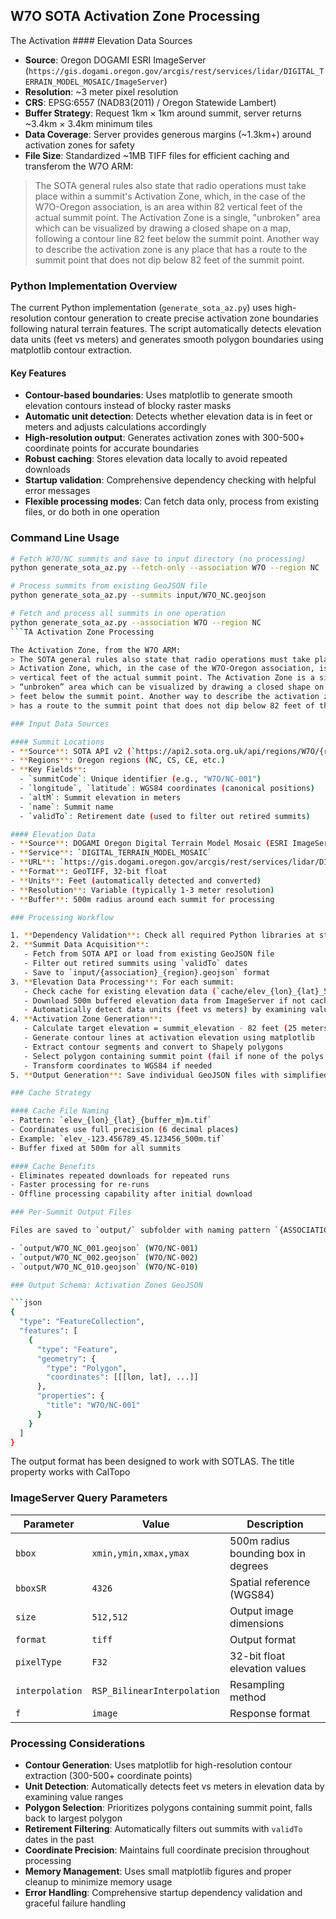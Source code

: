 ## W7O SOTA Activation Zone Processing

The Activation #### Elevation Data Sources
- **Source**: Oregon DOGAMI ESRI ImageServer (`https://gis.dogami.oregon.gov/arcgis/rest/services/lidar/DIGITAL_TERRAIN_MODEL_MOSAIC/ImageServer`)
- **Resolution**: ~3 meter pixel resolution
- **CRS**: EPSG:6557 (NAD83(2011) / Oregon Statewide Lambert)
- **Buffer Strategy**: Request 1km × 1km around summit, server returns ~3.4km × 3.4km minimum tiles
- **Data Coverage**: Server provides generous margins (~1.3km+) around activation zones for safety
- **File Size**: Standardized ~1MB TIFF files for efficient caching and transferom the W7O ARM:
> The SOTA general rules also state that radio operations must take place within a summit's
> Activation Zone, which, in the case of the W7O-Oregon association, is an area within 82
> vertical feet of the actual summit point. The Activation Zone is a single,
> "unbroken" area which can be visualized by drawing a closed shape on a map, following a contour line 82
> feet below the summit point. Another way to describe the activation zone is any place that
> has a route to the summit point that does not dip below 82 feet of the summit point.

### Python Implementation Overview

The current Python implementation (`generate_sota_az.py`) uses high-resolution contour generation to create precise activation zone boundaries following natural terrain features. The script automatically detects elevation data units (feet vs meters) and generates smooth polygon boundaries using matplotlib contour extraction.

#### Key Features
- **Contour-based boundaries**: Uses matplotlib to generate smooth elevation contours instead of blocky raster masks
- **Automatic unit detection**: Detects whether elevation data is in feet or meters and adjusts calculations accordingly
- **High-resolution output**: Generates activation zones with 300-500+ coordinate points for accurate boundaries
- **Robust caching**: Stores elevation data locally to avoid repeated downloads
- **Startup validation**: Comprehensive dependency checking with helpful error messages
- **Flexible processing modes**: Can fetch data only, process from existing files, or do both in one operation

### Command Line Usage

```bash
# Fetch W7O/NC summits and save to input directory (no processing)
python generate_sota_az.py --fetch-only --association W7O --region NC

# Process summits from existing GeoJSON file
python generate_sota_az.py --summits input/W7O_NC.geojson

# Fetch and process all summits in one operation
python generate_sota_az.py --association W7O --region NC
```TA Activation Zone Processing

The Activation Zone, from the W7O ARM:
> The SOTA general rules also state that radio operations must take place within a summit’s
> Activation Zone, which, in the case of the W7O-Oregon association, is an area within 82
> vertical feet of the actual summit point. The Activation Zone is a single,
> “unbroken” area which can be visualized by drawing a closed shape on a map, following a contour line 82
> feet below the summit point. Another way to describe the activation zone is any place that
> has a route to the summit point that does not dip below 82 feet of the summit point.

### Input Data Sources

#### Summit Locations
- **Source**: SOTA API v2 (`https://api2.sota.org.uk/api/regions/W7O/{region}`)
- **Regions**: Oregon regions (NC, CS, CE, etc.)
- **Key Fields**: 
  - `summitCode`: Unique identifier (e.g., "W7O/NC-001")
  - `longitude`, `latitude`: WGS84 coordinates (canonical positions)
  - `altM`: Summit elevation in meters
  - `name`: Summit name
  - `validTo`: Retirement date (used to filter out retired summits)

#### Elevation Data
- **Source**: DOGAMI Oregon Digital Terrain Model Mosaic (ESRI ImageServer)
- **Service**: `DIGITAL_TERRAIN_MODEL_MOSAIC`
- **URL**: `https://gis.dogami.oregon.gov/arcgis/rest/services/lidar/DIGITAL_TERRAIN_MODEL_MOSAIC/ImageServer`
- **Format**: GeoTIFF, 32-bit float
- **Units**: Feet (automatically detected and converted)
- **Resolution**: Variable (typically 1-3 meter resolution)
- **Buffer**: 500m radius around each summit for processing

### Processing Workflow

1. **Dependency Validation**: Check all required Python libraries at startup (geopandas, rasterio, matplotlib, etc.)
2. **Summit Data Acquisition**: 
   - Fetch from SOTA API or load from existing GeoJSON file
   - Filter out retired summits using `validTo` dates
   - Save to `input/{association}_{region}.geojson` format
3. **Elevation Data Processing**: For each summit:
   - Check cache for existing elevation data (`cache/elev_{lon}_{lat}_500m.tif`)
   - Download 500m buffered elevation data from ImageServer if not cached
   - Automatically detect data units (feet vs meters) by examining value ranges
4. **Activation Zone Generation**:
   - Calculate target elevation = summit_elevation - 82 feet (25 meters)
   - Generate contour lines at activation elevation using matplotlib
   - Extract contour segments and convert to Shapely polygons
   - Select polygon containing summit point (fail if none of the polys contain the point)
   - Transform coordinates to WGS84 if needed
5. **Output Generation**: Save individual GeoJSON files with simplified properties

### Cache Strategy

#### Cache File Naming
- Pattern: `elev_{lon}_{lat}_{buffer_m}m.tif`
- Coordinates use full precision (6 decimal places)
- Example: `elev_-123.456789_45.123456_500m.tif`
- Buffer fixed at 500m for all summits

#### Cache Benefits
- Eliminates repeated downloads for repeated runs
- Faster processing for re-runs
- Offline processing capability after initial download

### Per-Summit Output Files

Files are saved to `output/` subfolder with naming pattern `{ASSOCIATION}_{REGION}_{NUMBER}.geojson`:

- `output/W7O_NC_001.geojson` (W7O/NC-001)
- `output/W7O_NC_002.geojson` (W7O/NC-002)  
- `output/W7O_NC_010.geojson` (W7O/NC-010)

### Output Schema: Activation Zones GeoJSON

```json
{
  "type": "FeatureCollection",
  "features": [
    {
      "type": "Feature",
      "geometry": {
        "type": "Polygon",
        "coordinates": [[[lon, lat], ...]]
      },
      "properties": {
        "title": "W7O/NC-001"
      }
    }
  ]
}
```

The output format has been designed to work with SOTLAS. The title property works with CalTopo

### ImageServer Query Parameters

| Parameter | Value | Description |
|-----------|-------|-------------|
| `bbox` | `xmin,ymin,xmax,ymax` | 500m radius bounding box in degrees |
| `bboxSR` | `4326` | Spatial reference (WGS84) |
| `size` | `512,512` | Output image dimensions |
| `format` | `tiff` | Output format |
| `pixelType` | `F32` | 32-bit float elevation values |
| `interpolation` | `RSP_BilinearInterpolation` | Resampling method |
| `f` | `image` | Response format |

### Processing Considerations

- **Contour Generation**: Uses matplotlib for high-resolution contour extraction (300-500+ coordinate points)
- **Unit Detection**: Automatically detects feet vs meters in elevation data by examining value ranges
- **Polygon Selection**: Prioritizes polygons containing summit point, falls back to largest polygon
- **Retirement Filtering**: Automatically filters out summits with `validTo` dates in the past
- **Coordinate Precision**: Maintains full coordinate precision throughout processing
- **Memory Management**: Uses small matplotlib figures and proper cleanup to minimize memory usage
- **Error Handling**: Comprehensive startup dependency validation and graceful failure handling